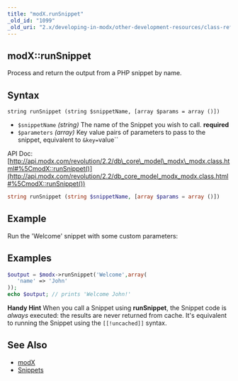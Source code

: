 ```yaml
---
title: "modX.runSnippet"
_old_id: "1099"
_old_uri: "2.x/developing-in-modx/other-development-resources/class-reference/modx/modx.runsnippet"
---
```


## modX::runSnippet 

Process and return the output from a PHP snippet by name.

## Syntax 

```
string runSnippet (string $snippetName, [array $params = array ()])
```

- `$snippetName` _(string)_ The name of the Snippet you wish to call. **required**
- `$parameters` _(array)_ Key value pairs of parameters to pass to the snippet, equivalent to `&key=`value``

API Doc: [http://api.modx.com/revolution/2.2/db\_core\_model\_modx\_modx.class.html#%5CmodX::runSnippet()](http://api.modx.com/revolution/2.2/db_core_model_modx_modx.class.html#%5CmodX::runSnippet())

``` php
string runSnippet (string $snippetName, [array $params = array ()])
```

## Example 

Run the 'Welcome' snippet with some custom parameters:

## Examples 

``` php
$output = $modx->runSnippet('Welcome',array(
   'name' => 'John'
));
echo $output; // prints 'Welcome John!'
```

**Handy Hint**
When you call a Snippet using **runSnippet**, the Snippet code is _always_ executed: the results are never returned from cache. It's equivalent to running the Snippet using the `[[!uncached]]` syntax. 

## See Also 

- [modX](extending-modx/core-model/modx "modX")
- [Snippets](extending-modx/snippets "Snippets")